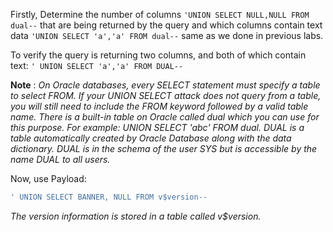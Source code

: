 Firstly, Determine the number of columns `'UNION SELECT NULL,NULL FROM dual--` that are being returned by the query and which columns contain text data `'UNION SELECT 'a','a' FROM dual--` same as we done in previous labs.

To verify the query is returning two columns, and both of which contain text:
`' UNION SELECT 'a','a' FROM DUAL--`

**Note** : _On Oracle databases, every SELECT statement must specify a table to select FROM. If your UNION SELECT attack does not query from a table, you will still need to include the FROM keyword followed by a valid table name.
There is a built-in table on Oracle called dual which you can use for this purpose. For example: UNION SELECT 'abc' FROM dual. 
DUAL is a table automatically created by Oracle Database along with the data dictionary. DUAL is in the schema of the user SYS but is accessible by the name DUAL to all users._

Now, use Payload:
```sql
' UNION SELECT BANNER, NULL FROM v$version--
```
_The version information is stored in a table called v$version._
